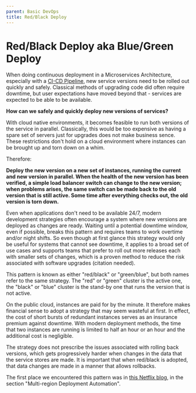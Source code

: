 ```yaml
---
parent: Basic DevOps
title: Red/Black Deploy
---
```

Red/Black Deploy
aka Blue/Green Deploy
===

When doing continuous deployment in a Microservices Architecture, especially with a [CI-CD Pipeline](CD-Pipeline.md), new service versions need to be rolled out quickly and safely. Classical methods of upgrading code did often require downtime, but user expectations have moved beyond that - services are expected to be able to be available.

**How can we safely and quickly deploy new versions of services?**

With cloud native environments, it becomes feasible to run both versions of the service in parallel. Classically, this would be too expensive as having a spare set of servers just for upgrades does not make business sence. These restrictions don't hold on a cloud environment where instances can be brought up and torn down on a whim.

Therefore:

**Deploy the new version on a new set of instances, running the current and new version in parallel. When the health of the new version has been verified, a simple load balancer switch can change to the new version; when problems arises, the same switch can be made back to the old version that is still active. Some time after everything checks out, the old version is torn down.**

Even when applications don't need to be available 24/7, modern development strategies often encourage a system where new versions are deployed as changes are ready. Waiting until a potential downtime window, even if possible, breaks this pattern and requires teams to work overtime and/or night shifts. So even though at first glance this strategy would only be useful for systems that cannot see downtime, it applies to a broad set of use cases and supports teams that prefer to roll out more releases each with smaller sets of changes, which is a proven method to reduce the risk associated
with software upgrades (citation needed).

This pattern is known as either "red/black" or "green/blue", but both names refer to the same strategy. The "red" or "green" cluster is the active one, the "black" or "blue" cluster is the stand-by one that runs the version that is not active.

On the public cloud, instances are paid for by the minute. It therefore makes financial sense to adopt a strategy that may seem wasteful at first. In effect, the cost of short bursts of redundant instances serves as an insurance premium against downtime. With modern deployment methods, the time that two instances are running is limited to half an hour or an hour and the additional cost is negligible.

The strategy does not prescribe the issues associated with rolling back versions, which gets progressively harder when changes in the data that the service stores are made. It is important that when red/black is adopted, that data changes are made in a manner that allows rollbacks.

The first place we encountered this pattern was in [this Netflix blog](http://techblog.netflix.com/2013/08/deploying-netflix-api.html), in the section "Multi-region Deployment Automation".
